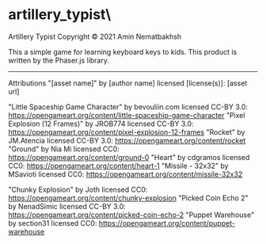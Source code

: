 # artillery_typist\

Artillery Typist Copyright © 2021 Amin Nematbakhsh

This a simple game for learning keyboard keys to kids.
This product is written by the Phaser.js library.

---
Attributions
"[asset name]" by [author name] licensed [license(s)]: [asset url]

"Little Spaceship Game Character" by bevouliin.com licensed CC-BY 3.0: https://opengameart.org/content/little-spaceship-game-character
"Pixel Explosion (12 Frames)" by JROB774 licensed CC-BY 3.0: https://opengameart.org/content/pixel-explosion-12-frames
"Rocket" by JM.Atencia licensed CC-BY 3.0: https://opengameart.org/content/rocket
"Ground" by Nia Mi licensed CC0: https://opengameart.org/content/ground-0
"Heart" by cdgramos licensed CC0: https://opengameart.org/content/heart-1
"Missile - 32x32" by MSavioti licensed CC0: https://opengameart.org/content/missile-32x32

"Chunky Explosion" by Joth licensed CC0: https://opengameart.org/content/chunky-explosion
"Picked Coin Echo 2" by NenadSimic licensed CC-BY 3.0: https://opengameart.org/content/picked-coin-echo-2
"Puppet Warehouse" by section31 licensed CC0: https://opengameart.org/content/puppet-warehouse